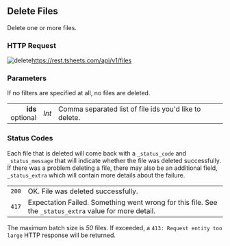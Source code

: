 ## Delete Files

Delete one or more files.

### HTTP Request

<img src="../../images/delete.png" alt="delete"/><api>https://rest.tsheets.com/api/v1/files</api>

### Parameters
If no filters are specified at all, no files are deleted.

|                |             |             |
| -------------: | :---------: | ----------- |
| **ids**<br/>optional | _Int_ | Comma separated list of file ids you'd like to delete. |

### Status Codes
Each file that is deleted will come back with a `_status_code` and `_status_message` that will indicate whether the file was deleted successfully. If there was a problem deleting a file, there may also be an additional field, `_status_extra` which will contain more details about the failure.

|         |          |
| :-----: | :------- |
| <code class="level200">200</code> | OK. File was deleted successfully. |
| <code class="level400">417</code> | Expectation Failed. Something went wrong for this file. See the `_status_extra` value for more detail. |

<aside class="notice">
The maximum batch size is <i>50</i> files. If exceeded, a <code>413: Request entity too large</code> HTTP response will be returned.
</aside>

